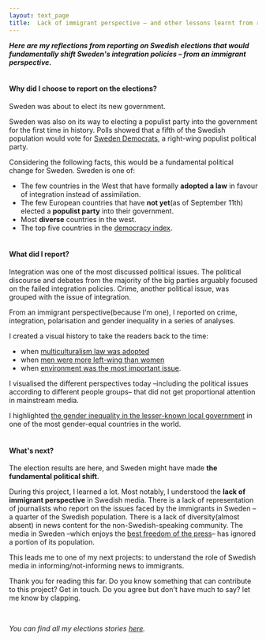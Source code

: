 ```yaml
---
layout: text_page
title:  Lack of immigrant perspective – and other lessons learnt from reporting on Swedish elections
---
```


**_Here are my reflections from reporting on Swedish elections that would fundamentally shift Sweden's integration policies – from an immigrant perspective._**
<br><br>

#### Why did I choose to report on the elections?

Sweden was about to elect its new government.

Sweden was also on its way to electing a populist party into the government for the first time in history. Polls showed that a fifth of the Swedish population would vote for [Sweden Democrats](https://en.wikipedia.org/wiki/Sweden_Democrats), a right-wing populist political party.

Considering the following facts, this would be a fundamental political change for Sweden. Sweden is one of:
* The few countries in the West that have formally **adopted a law** in favour of integration instead of assimilation.
* The few European countries that have **not yet**(as of September 11th) elected a **populist party** into their government.
* Most **diverse** countries in the west.
* The top five countries in the [democracy index](https://en.wikipedia.org/wiki/Democracy_Index).
<br><br>

#### What did I report?

Integration was one of the most discussed political issues. The political discourse and debates from the majority of the big parties arguably focused on the failed integration policies. Crime, another political issue, was grouped with the issue of integration.

From an immigrant perspective(because I‘m one), I reported on crime, integration, polarisation and gender inequality in a series of analyses.

I created a visual history to take the readers back to the time:
* when [multiculturalism law was adopted](/multiculturalism)
* when [men were more left-wing than women](/left_right_identification)
* when [environment was the most important issue](/societal_problems).

I visualised the different perspectives today –including the political issues according to different people groups– that did not get proportional attention in mainstream media.

I highlighted [the gender inequality in the lesser-known local government](/municipal_councils) in one of the most gender-equal countries in the world.
<br><br>

#### What's next?

The election results are here, and Sweden might have made **the fundamental political shift**.

During this project, I learned a lot. Most notably, I understood the **lack of immigrant perspective** in Swedish media. There is a lack of representation of journalists who report on the issues faced by the immigrants in Sweden – a quarter of the Swedish population. There is a lack of diversity(almost absent) in news content for the non-Swedish-speaking community. The media in Sweden –which enjoys the [best freedom of the press](https://rsf.org/en/index)– has ignored a portion of its population.

This leads me to one of my next projects: to understand the role of Swedish media in informing/not-informing news to immigrants.

Thank you for reading this far. Do you know something that can contribute to this project? Get in touch. Do you agree but don't have much to say? let me know by clapping.

<div>
<applause-button url="{{ page.dir }}{{ page.name }}" multiclap="true"
    style="width: 44px; height: 44px;" />
</div><Br>

*You can find all my elections stories [here](/elections).*
